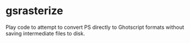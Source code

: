 # gsrasterize
Play code to attempt to convert PS directly to Ghotscript formats without saving intermediate files to disk.
